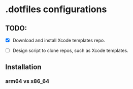 # .dotfiles configurations

## TODO:

- [x] Download and install Xcode templates repo.
- [ ] Design script to clone repos, such as Xcode templates.


## Installation

### arm64 vs x86_64
